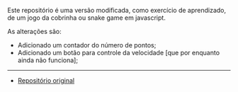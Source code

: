 Este repositório é uma versão modificada, como exercício de aprendizado, de um jogo da cobrinha ou snake game em javascript.

As alterações são:

- Adicionado um contador do número de pontos;
- Adicionado um botão para controle da velocidade [que por enquanto ainda não funciona];


----------------------------------------------------------------------------
* [Repositório original](https://github.com/SpruceGabriela/snake-the-game)